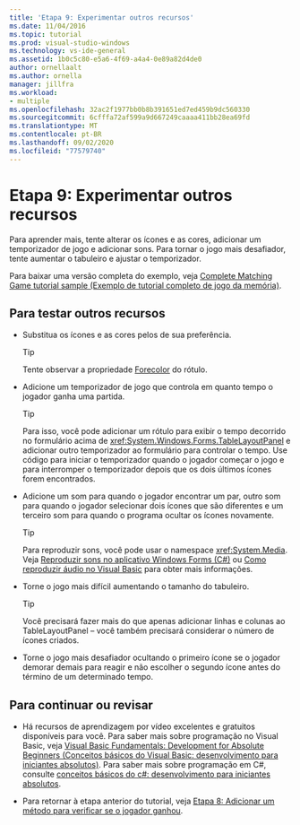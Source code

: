 ```yaml
---
title: 'Etapa 9: Experimentar outros recursos'
ms.date: 11/04/2016
ms.topic: tutorial
ms.prod: visual-studio-windows
ms.technology: vs-ide-general
ms.assetid: 1b0c5c80-e5a6-4f69-a4a4-0e89a82d4de0
author: ornellaalt
ms.author: ornella
manager: jillfra
ms.workload:
- multiple
ms.openlocfilehash: 32ac2f1977bb0b8b391651ed7ed459b9dc560330
ms.sourcegitcommit: 6cfffa72af599a9d667249caaaa411bb28ea69fd
ms.translationtype: MT
ms.contentlocale: pt-BR
ms.lasthandoff: 09/02/2020
ms.locfileid: "77579740"
---
```

# <a name="step-9-try-other-features"></a>Etapa 9: Experimentar outros recursos
Para aprender mais, tente alterar os ícones e as cores, adicionar um temporizador de jogo e adicionar sons. Para tornar o jogo mais desafiador, tente aumentar o tabuleiro e ajustar o temporizador.

Para baixar uma versão completa do exemplo, veja [Complete Matching Game tutorial sample (Exemplo de tutorial completo de jogo da memória)](https://code.msdn.microsoft.com/Complete-Matching-Game-4cffddba).

## <a name="to-try-other-features"></a>Para testar outros recursos

- Substitua os ícones e as cores pelos de sua preferência.

    > [!TIP]
    > Tente observar a propriedade [Forecolor](<xref:System.Windows.Forms.Control.ForeColor%2A>) do rótulo.

- Adicione um temporizador de jogo que controla em quanto tempo o jogador ganha uma partida.

    > [!TIP]
    > Para isso, você pode adicionar um rótulo para exibir o tempo decorrido no formulário acima de <xref:System.Windows.Forms.TableLayoutPanel> e adicionar outro temporizador ao formulário para controlar o tempo. Use código para iniciar o temporizador quando o jogador começar o jogo e para interromper o temporizador depois que os dois últimos ícones forem encontrados.

- Adicione um som para quando o jogador encontrar um par, outro som para quando o jogador selecionar dois ícones que são diferentes e um terceiro som para quando o programa ocultar os ícones novamente.

    > [!TIP]
    > Para reproduzir sons, você pode usar o namespace <xref:System.Media>. Veja [Reproduzir sons no aplicativo Windows Forms (C#)](https://www.youtube.com/watch?v=qOh4ooHg1UU&feature=youtu.be) ou [Como reproduzir áudio no Visual Basic](https://www.youtube.com/watch?v=-4oPDeQrtMs&feature=youtu.be) para obter mais informações.

- Torne o jogo mais difícil aumentando o tamanho do tabuleiro.

    > [!TIP]
    > Você precisará fazer mais do que apenas adicionar linhas e colunas ao TableLayoutPanel – você também precisará considerar o número de ícones criados.

- Torne o jogo mais desafiador ocultando o primeiro ícone se o jogador demorar demais para reagir e não escolher o segundo ícone antes do término de um determinado tempo.

## <a name="to-continue-or-review"></a>Para continuar ou revisar

- Há recursos de aprendizagem por vídeo excelentes e gratuitos disponíveis para você. Para saber mais sobre programação no Visual Basic, veja [Visual Basic Fundamentals: Development for Absolute Beginners (Conceitos básicos do Visual Basic: desenvolvimento para iniciantes absolutos)](https://channel9.msdn.com/Series/Visual-Basic-Development-for-Absolute-Beginners). Para saber mais sobre programação em C#, consulte [conceitos básicos do c#: desenvolvimento para iniciantes absolutos](https://channel9.msdn.com/Series/C-Sharp-Fundamentals-Development-for-Absolute-Beginners).

- Para retornar à etapa anterior do tutorial, veja [Etapa 8: Adicionar um método para verificar se o jogador ganhou](../ide/step-8-add-a-method-to-verify-whether-the-player-won.md).
